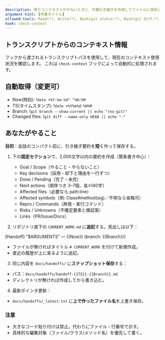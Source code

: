 ```yaml
---
description: 残りコンテキストが少ないときに、作業引き継ぎを作成してファイルに保存します（Serena不要）。
argument-hint: [作業タイトル]
allowed-tools: Read(*), Write(*), Bash(git status:*), Bash(git diff:*), Bash(git branch:*), Bash(date:+%Y%m%d-%H%M), Bash(mkdir -p docs/handoffs:*), Bash(tail:*), Bash(jq:*)
hook: check-context
---
```


## トランスクリプトからのコンテキスト情報

フックから渡されるトランスクリプトパスを使用して、現在のコンテキスト使用状況を確認します。
これは `check-context` フックによって自動的に処理されます。

## 自動取得（変更可）

- Now(時刻): !`date +%Y-%m-%d" "%H:%M`
- TS(タイムスタンプ): !`date +%Y%m%d-%H%M`
- Branch: !`git branch --show-current || echo "(no-git)"`
- Changed files: !`git diff --name-only HEAD || echo "-"`

## あなたがやること

**目的**：会話のコンパクト前に、引き継ぎ要約を**短く**作って保存する。

1. 下の**固定セクション**で、2,000文字以内の要約を作成（箇条書き中心）：
   - Goal / Scope（やること・やらないこと）
   - Key decisions（採用・却下と理由を一行ずつ）
   - Done / Pending（完了・未完）
   - Next actions（順序つき 3–7個、各≤140字）
   - Affected files（必要なら path:line）
   - Affected symbols（例: Class#method(sig)／不明なら省略可）
   - Repro / Commands（再現・実行コマンド）
   - Risks / Unknowns（不確定要素と検証案）
   - Links（PR/Issue/Docs）

2. リポジトリ直下の `CURRENT_WORK.md` に**追記**する。見出しは以下：

[Handoff] “$ARGUMENTS” — {{Now}} (branch: {{Branch}})

- ファイルが無ければタイトル `# CURRENT_WORK` を付けて新規作成。
- 直近の履歴が上に来るように追記。

3. 同じ内容を `docs/handoffs/` に**スナップショット保存**する：

- パス：`docs/handoffs/handoff-{{TS}}-{{Branch}}.md`
- ディレクトリが無ければ作成してから書き込む。

4. 最新ポインタ更新：

- `docs/handoffs/_latest.txt` に**上で作ったファイル名**を上書き保存。

### 注意

- 大きなコード貼り付けは禁止。代わりにファイル・行番号で示す。
- 具体的な編集対象（ファイル/クラス/メソッド名）を優先して書く。
